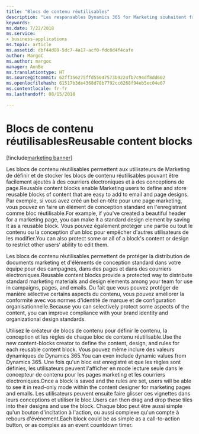 ```yaml
---
title: "Blocs de contenu réutilisables"
description: "Les responsables Dynamics 365 for Marketing souhaitent fréquemment contrôler les flux de création et les fonctionnalités de modification de contenu marketing dans l'organisation."
keywords: 
ms.date: 7/22/2018
ms.service:
- business-applications
ms.topic: article
ms.assetid: dbf44d89-5dc7-4a17-acf0-fdc0d4f4cafe
author: MargoC
ms.author: margoc
manager: AnnBe
ms.translationtype: HT
ms.sourcegitcommit: 62ff356275ffd55047573b9224fb7c94df8dd602
ms.openlocfilehash: 61517b3de4368d78b7792cc6268f94eb5ec04e07
ms.contentlocale: fr-fr
ms.lasthandoff: 08/15/2018

---
```


# <a name="reusable-content-blocks"></a><span data-ttu-id="c4b01-103">Blocs de contenu réutilisables</span><span class="sxs-lookup"><span data-stu-id="c4b01-103">Reusable content blocks</span></span>

[!include[marketing banner](../../includes/marketing.md)]



<span data-ttu-id="c4b01-104">Les blocs de contenu réutilisables permettent aux utilisateurs de Marketing de définir et de stocker les blocs de contenu réutilisables pouvant être facilement ajoutés à des courriers électroniques et à des conceptions de page.</span><span class="sxs-lookup"><span data-stu-id="c4b01-104">Reusable content blocks enable Marketing users to define and store reusable blocks of content that are easy to add to email and page designs.</span></span> <span data-ttu-id="c4b01-105">Par exemple, si vous avez créé un bel en-tête pour une page marketing, vous pouvez en faire un élément de conception standard en l'enregistrant comme bloc réutilisable.</span><span class="sxs-lookup"><span data-stu-id="c4b01-105">For example, if you've created a beautiful header for a marketing page, you can make it a standard design element by saving it as a reusable block.</span></span> <span data-ttu-id="c4b01-106">Vous pouvez également protéger une partie ou tout le contenu ou la conception d'un bloc pour empêcher d'autres utilisateurs de les modifier.</span><span class="sxs-lookup"><span data-stu-id="c4b01-106">You can also protect some or all of a block's content or design to restrict other users' ability to edit them.</span></span> 

<span data-ttu-id="c4b01-107">Les blocs de contenu réutilisables permettent de protéger la distribution de documents marketing et d'éléments de conception standard dans votre équipe pour des campagnes, dans des pages et dans des courriers électroniques.</span><span class="sxs-lookup"><span data-stu-id="c4b01-107">Reusable content blocks provide a protected way to distribute standard marketing materials and design elements among your team for use in campaigns, pages, and emails.</span></span> <span data-ttu-id="c4b01-108">Du fait que vous pouvez protéger de manière sélective certains aspects du contenu, vous pouvez améliorer la conformité avec vos normes d'identité de marque et de configuration organisationnelle.</span><span class="sxs-lookup"><span data-stu-id="c4b01-108">Because you can selectively protect some aspects of the content, you can improve compliance with your brand identity and organizational design standards.</span></span>

<span data-ttu-id="c4b01-109">Utilisez le créateur de blocs de contenu pour définir le contenu, la conception et les règles de chaque bloc de contenu réutilisable.</span><span class="sxs-lookup"><span data-stu-id="c4b01-109">Use the new content-blocks creator to define the content, design, and rules for each reusable content block.</span></span> <span data-ttu-id="c4b01-110">Vous pouvez même inclure des valeurs dynamiques de Dynamics 365.</span><span class="sxs-lookup"><span data-stu-id="c4b01-110">You can even include dynamic values from Dynamics 365.</span></span> <span data-ttu-id="c4b01-111">Une fois qu'un bloc est enregistré et que les règles sont définies, les utilisateurs peuvent l'afficher en mode lecture seule dans le concepteur de contenu pour les pages marketing et les courriers électroniques.</span><span class="sxs-lookup"><span data-stu-id="c4b01-111">Once a block is saved and the rules are set, users will be able to see it in read-only mode within the content designer for marketing pages and emails.</span></span> <span data-ttu-id="c4b01-112">Les utilisateurs peuvent ensuite faire glisser ces vignettes dans leurs conceptions et utiliser le bloc.</span><span class="sxs-lookup"><span data-stu-id="c4b01-112">Users can then drag and drop these tiles into their designs and use the block.</span></span> <span data-ttu-id="c4b01-113">Chaque bloc peut être aussi simple qu'un bouton d'incitation à l'action, ou aussi complexe qu'un compte à rebours d'événement.</span><span class="sxs-lookup"><span data-stu-id="c4b01-113">Each block could be as simple as a call-to-action button, or as complex as an event countdown timer.</span></span>  

<!--
### Who uses this feature
Marketers, marketing managers, and content designers
### Setup required
Administrators can easily set up and configure the feature in the app settings.
-->

